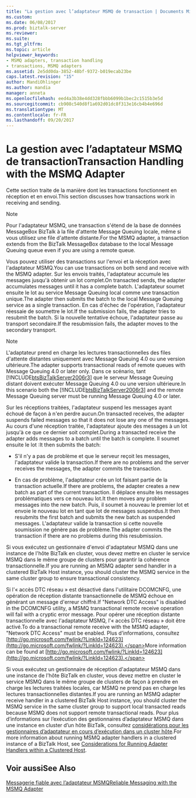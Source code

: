 ```yaml
---
title: "La gestion avec l’adaptateur MSMQ de transaction | Documents Microsoft"
ms.custom: 
ms.date: 06/08/2017
ms.prod: biztalk-server
ms.reviewer: 
ms.suite: 
ms.tgt_pltfrm: 
ms.topic: article
helpviewer_keywords:
- MSMQ adapters, transaction handling
- transactions, MSMQ adapters
ms.assetid: 2e5dd0da-3852-48bf-9372-b019ecab23be
caps.latest.revision: "15"
author: MandiOhlinger
ms.author: mandia
manager: anneta
ms.openlocfilehash: eed4a3b38e4dd328fbbb6099b1bec2c1515b3e5d
ms.sourcegitcommit: cb908c540d8f1a692d01dc8f313e16cb4b4e696d
ms.translationtype: MT
ms.contentlocale: fr-FR
ms.lasthandoff: 09/20/2017
---
```

# <a name="transaction-handling-with-the-msmq-adapter"></a><span data-ttu-id="80fe5-102">La gestion avec l’adaptateur MSMQ de transaction</span><span class="sxs-lookup"><span data-stu-id="80fe5-102">Transaction Handling with the MSMQ Adapter</span></span>
<span data-ttu-id="80fe5-103">Cette section traite de la manière dont les transactions fonctionnent en réception et en envoi.</span><span class="sxs-lookup"><span data-stu-id="80fe5-103">This section discusses how transactions work in receiving and sending.</span></span>  
  
> [!NOTE]
>  <span data-ttu-id="80fe5-104">Pour l'adaptateur MSMQ, une transaction s'étend de la base de données MessageBox BizTalk à la file d'attente Message Queuing locale, même si vous utilisez une file d'attente distante.</span><span class="sxs-lookup"><span data-stu-id="80fe5-104">For the MSMQ adapter, a transaction extends from the BizTalk MessageBox database to the local Message Queuing queue even if you are using a remote queue.</span></span>  
  
 <span data-ttu-id="80fe5-105">Vous pouvez utiliser des transactions sur l'envoi et la réception avec l'adaptateur MSMQ.</span><span class="sxs-lookup"><span data-stu-id="80fe5-105">You can use transactions on both send and receive with the MSMQ adapter.</span></span> <span data-ttu-id="80fe5-106">Sur les envois traités, l'adaptateur accumule les messages jusqu'à obtenir un lot complet.</span><span class="sxs-lookup"><span data-stu-id="80fe5-106">On transacted sends, the adapter accumulates messages until it has a complete batch.</span></span> <span data-ttu-id="80fe5-107">L'adaptateur soumet ensuite le lot au service Message Queuing local comme une transaction unique.</span><span class="sxs-lookup"><span data-stu-id="80fe5-107">The adapter then submits the batch to the local Message Queuing service as a single transaction.</span></span> <span data-ttu-id="80fe5-108">En cas d'échec de l'opération, l'adaptateur réessaie de soumettre le lot.</span><span class="sxs-lookup"><span data-stu-id="80fe5-108">If the submission fails, the adapter tries to resubmit the batch.</span></span> <span data-ttu-id="80fe5-109">Si la nouvelle tentative échoue, l'adaptateur passe au transport secondaire.</span><span class="sxs-lookup"><span data-stu-id="80fe5-109">If the resubmission fails, the adapter moves to the secondary transport.</span></span>  
  
> [!NOTE]
>  <span data-ttu-id="80fe5-110">L'adaptateur prend en charge les lectures transactionnelles des files d'attente distantes uniquement avec Message Queuing 4.0 ou une version ultérieure.</span><span class="sxs-lookup"><span data-stu-id="80fe5-110">The adapter supports transactional reads of remote queues with Message Queuing 4.0 or later only.</span></span> <span data-ttu-id="80fe5-111">Dans ce scénario, tant [!INCLUDE[btsBizTalkServer2006r3](../includes/btsbiztalkserver2006r3-md.md)] que le serveur Message Queuing distant doivent exécuter Message Queuing 4.0 ou une version ultérieure.</span><span class="sxs-lookup"><span data-stu-id="80fe5-111">In this scenario both the [!INCLUDE[btsBizTalkServer2006r3](../includes/btsbiztalkserver2006r3-md.md)] and the remote Message Queuing server must be running Message Queuing 4.0 or later.</span></span>  
  
 <span data-ttu-id="80fe5-112">Sur les réceptions traitées, l'adaptateur suspend les messages ayant échoué de façon à n'en perdre aucun.</span><span class="sxs-lookup"><span data-stu-id="80fe5-112">On transacted receives, the adapter suspends failed messages so that it does not lose any one of the messages.</span></span> <span data-ttu-id="80fe5-113">Au cours d'une réception traitée, l'adaptateur ajoute des messages à un lot jusqu'à ce que ce dernier soit complet.</span><span class="sxs-lookup"><span data-stu-id="80fe5-113">During a transacted receive the adapter adds messages to a batch until the batch is complete.</span></span> <span data-ttu-id="80fe5-114">Il soumet ensuite le lot :</span><span class="sxs-lookup"><span data-stu-id="80fe5-114">It then submits the batch:</span></span>  
  
-   <span data-ttu-id="80fe5-115">S'il n'y a pas de problème et que le serveur reçoit les messages, l'adaptateur valide la transaction.</span><span class="sxs-lookup"><span data-stu-id="80fe5-115">If there are no problems and the server receives the messages, the adapter commits the transaction.</span></span>  
  
-   <span data-ttu-id="80fe5-116">En cas de problème, l'adaptateur crée un lot faisant partie de la transaction actuelle.</span><span class="sxs-lookup"><span data-stu-id="80fe5-116">If there are problems, the adapter creates a new batch as part of the current transaction.</span></span> <span data-ttu-id="80fe5-117">Il déplace ensuite les messages problématiques vers ce nouveau lot.</span><span class="sxs-lookup"><span data-stu-id="80fe5-117">It then moves any problem messages into the new batch.</span></span> <span data-ttu-id="80fe5-118">Puis, il soumet à nouveau le premier lot et envoie le nouveau lot en tant que lot de messages suspendus.</span><span class="sxs-lookup"><span data-stu-id="80fe5-118">It then resubmits the first batch and submits the new batch as suspended messages.</span></span> <span data-ttu-id="80fe5-119">L'adaptateur valide la transaction si cette nouvelle soumission ne génère pas de problème.</span><span class="sxs-lookup"><span data-stu-id="80fe5-119">The adapter commits the transaction if there are no problems during this resubmission.</span></span>  
  
 <span data-ttu-id="80fe5-120">Si vous exécutez un gestionnaire d'envoi d'adaptateur MSMQ dans une instance de l'hôte BizTalk en cluster, vous devez mettre en cluster le service MSMQ dans le même groupe de clusters pour garantir la cohérence transactionnelle.</span><span class="sxs-lookup"><span data-stu-id="80fe5-120">If you are running an MSMQ adapter send handler in a clustered BizTalk Host instance, you should cluster the MSMQ service in the same cluster group to ensure transactional consistency.</span></span>  
  
 <span data-ttu-id="80fe5-121">Si l'« accès DTC réseau » est désactivé dans l'utilitaire DCOMCNFG, une opération de réception distante transactionnelle de MSMQ échoue en générant un message d'erreur chiffré.</span><span class="sxs-lookup"><span data-stu-id="80fe5-121">If "Network DTC Access" is disabled in the DCOMCNFG utility, a MSMQ transactional remote receive operation will fail with a cryptic error message.</span></span>  <span data-ttu-id="80fe5-122">Pour opérer une réception distante transactionnelle avec l'adaptateur MSMQ, l'« accès DTC réseau » doit être activé.</span><span class="sxs-lookup"><span data-stu-id="80fe5-122">To do a transactional remote receive with the MSMQ adapter, "Network DTC Access" must be enabled.</span></span> <span data-ttu-id="80fe5-123">Plus d’informations, consultez [http://go.microsoft.com/fwlink/?LinkId=124623](http://go.microsoft.com/fwlink/?LinkId=124623).</span><span class="sxs-lookup"><span data-stu-id="80fe5-123">More information can be found at [http://go.microsoft.com/fwlink/?LinkId=124623](http://go.microsoft.com/fwlink/?LinkId=124623).</span></span>  
  
 <span data-ttu-id="80fe5-124">Si vous exécutez un gestionnaire de réception d'adaptateur MSMQ dans une instance de l'hôte BizTalk en cluster, vous devez mettre en cluster le service MSMQ dans le même groupe de clusters de façon à prendre en charge les lectures traitées locales, car MSMQ ne prend pas en charge les lectures transactionnelles distantes.</span><span class="sxs-lookup"><span data-stu-id="80fe5-124">If you are running an MSMQ adapter receive handler in a clustered BizTalk Host instance, you should cluster the MSMQ service in the same cluster group to support local transacted reads because MSMQ does not support remote transactional reads.</span></span> <span data-ttu-id="80fe5-125">Pour plus d’informations sur l’exécution des gestionnaires d’adaptateur MSMQ dans une instance en cluster d’un hôte BizTalk, consultez [considérations pour les gestionnaires d’adaptateur en cours d’exécution dans un cluster hôte](../core/considerations-for-running-adapter-handlers-within-a-clustered-host1.md).</span><span class="sxs-lookup"><span data-stu-id="80fe5-125">For more information about running MSMQ adapter handlers in a clustered instance of a BizTalk Host, see [Considerations for Running Adapter Handlers within a Clustered Host](../core/considerations-for-running-adapter-handlers-within-a-clustered-host1.md).</span></span>  
  
## <a name="see-also"></a><span data-ttu-id="80fe5-126">Voir aussi</span><span class="sxs-lookup"><span data-stu-id="80fe5-126">See Also</span></span>  
 [<span data-ttu-id="80fe5-127">Messagerie fiable avec l’adaptateur MSMQ</span><span class="sxs-lookup"><span data-stu-id="80fe5-127">Reliable Messaging with the MSMQ Adapter</span></span>](../core/reliable-messaging-with-the-msmq-adapter.md)